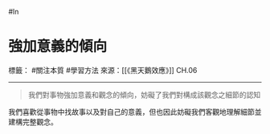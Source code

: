 #ln 
# 強加意義的傾向
標籤： #關注本質 #學習方法
來源：[[《黑天鵝效應》]] CH.06

---

> 我們對事物強加意義和觀念的傾向，妨礙了我們對構成該觀念之細節的認知

我們喜歡從事物中找故事以及對自己的意義，但也因此妨礙我們客觀地理解細節並建構完整觀念。

